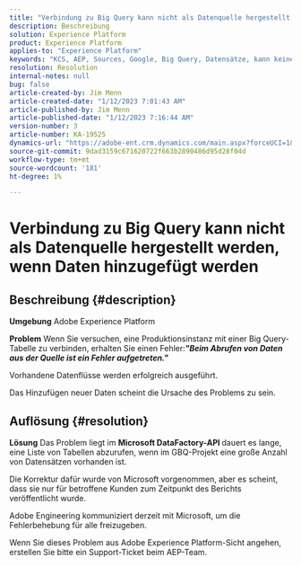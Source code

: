 ```yaml
---
title: "Verbindung zu Big Query kann nicht als Datenquelle hergestellt werden, wenn Daten hinzugefügt werden"
description: Beschreibung
solution: Experience Platform
product: Experience Platform
applies-to: "Experience Platform"
keywords: "KCS, AEP, Sources, Google, Big Query, Datensätze, kann keine Verbindung herstellen, Datenquelle, Hinzufügen von Daten, Adobe Experience Platform, FAQ"
resolution: Resolution
internal-notes: null
bug: false
article-created-by: Jim Menn
article-created-date: "1/12/2023 7:01:43 AM"
article-published-by: Jim Menn
article-published-date: "1/12/2023 7:16:44 AM"
version-number: 3
article-number: KA-19525
dynamics-url: "https://adobe-ent.crm.dynamics.com/main.aspx?forceUCI=1&pagetype=entityrecord&etn=knowledgearticle&id=e5fa61f4-4692-ed11-aad1-6045bd0065f9"
source-git-commit: 9dad3159c671620722f663b2890486d95d28f04d
workflow-type: tm+mt
source-wordcount: '181'
ht-degree: 1%

---
```


# Verbindung zu Big Query kann nicht als Datenquelle hergestellt werden, wenn Daten hinzugefügt werden

## Beschreibung {#description}


<b>Umgebung</b>
Adobe Experience Platform

<b>Problem</b>
Wenn Sie versuchen, eine Produktionsinstanz mit einer Big Query-Tabelle zu verbinden, erhalten Sie einen Fehler:<b>*&quot;</b><b>Beim Abrufen von Daten aus der Quelle ist ein Fehler aufgetreten.</b><b>&quot;</b>*

Vorhandene Datenflüsse werden erfolgreich ausgeführt.

Das Hinzufügen neuer Daten scheint die Ursache des Problems zu sein.


## Auflösung {#resolution}


<b>Lösung</b>
Das Problem liegt im <b>Microsoft DataFactory-API </b>dauert es lange, eine Liste von Tabellen abzurufen, wenn im GBQ-Projekt eine große Anzahl von Datensätzen vorhanden ist.

Die Korrektur dafür wurde von Microsoft vorgenommen, aber es scheint, dass sie nur für betroffene Kunden zum Zeitpunkt des Berichts veröffentlicht wurde.

Adobe Engineering kommuniziert derzeit mit Microsoft, um die Fehlerbehebung für alle freizugeben.

Wenn Sie dieses Problem aus Adobe Experience Platform-Sicht angehen, erstellen Sie bitte ein Support-Ticket beim AEP-Team.
